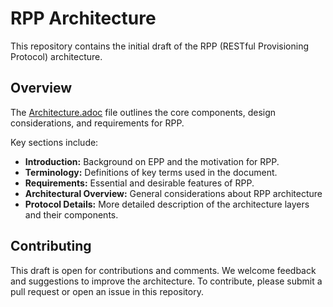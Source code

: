 # RPP Architecture
This repository contains the initial draft of the RPP (RESTful Provisioning Protocol) architecture. 

## Overview
The [Architecture.adoc](./Architecture.adoc) file outlines the core components, design considerations, and requirements for RPP. 

Key sections include:

* **Introduction:** Background on EPP and the motivation for RPP.
* **Terminology:** Definitions of key terms used in the document.
* **Requirements:** Essential and desirable features of RPP.
* **Architectural Overview:** General considerations about RPP architecture
* **Protocol Details:** More detailed description of the architecture layers and their components.

## Contributing
This draft is open for contributions and comments. We welcome feedback and suggestions to improve the architecture. To contribute, please submit a pull request or open an issue in this repository.
